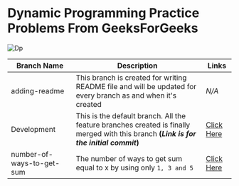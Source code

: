 # Dynamic Programming Practice Problems From GeeksForGeeks

![Dp](https://i.ytimg.com/vi/iv_yHjmkv4I/maxresdefault.jpg)

Branch Name  | Description   | Links
------------ | ------------- | ----------
adding-readme | This branch is created for writing README file and will be updated for every branch as and when it's created | *N/A*
Development | This is the default branch. All the feature branches created is finally merged with this branch **(_Link is for the initial commit_)** | [Click Here](https://www.geeksforgeeks.org/tabulation-vs-memoizatation/)
number-of-ways-to-get-sum | The number of ways to get sum equal to x by using only `1, 3 and 5` | [Click Here](https://www.geeksforgeeks.org/solve-dynamic-programming-problem/)